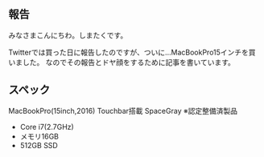 ## 報告  
みなさまこんにちわ。しまたくです。

Twitterでは買った日に報告したのですが、ついに…MacBookPro15インチを買いました。
なのでその報告とドヤ顔をするために記事を書いています。



## スペック
MacBookPro(15inch,2016) Touchbar搭載 SpaceGray
※認定整備済製品
* Core i7(2.7GHz)
* メモリ16GB
* 512GB SSD


#
